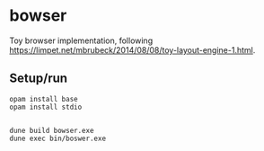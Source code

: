 # bowser

Toy browser implementation, following https://limpet.net/mbrubeck/2014/08/08/toy-layout-engine-1.html.

## Setup/run

```
opam install base
opam install stdio


dune build bowser.exe
dune exec bin/boswer.exe
```